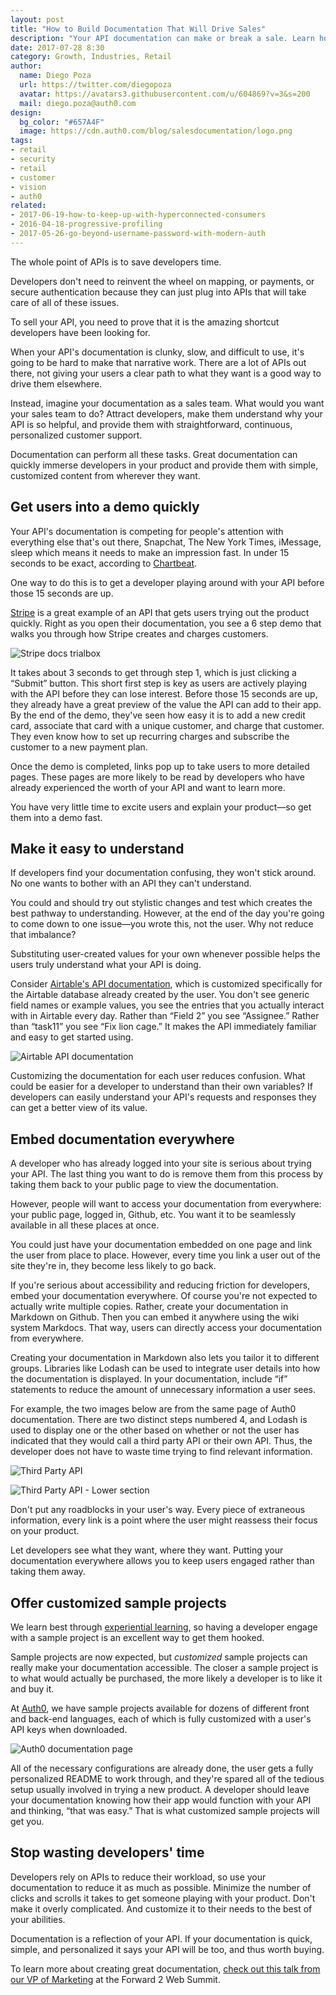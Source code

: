 ```yaml
---
layout: post
title: "How to Build Documentation That Will Drive Sales"
description: "Your API documentation can make or break a sale. Learn how to unleash its full potential."
date: 2017-07-28 8:30
category: Growth, Industries, Retail
author:
  name: Diego Poza
  url: https://twitter.com/diegopoza
  avatar: https://avatars3.githubusercontent.com/u/604869?v=3&s=200
  mail: diego.poza@auth0.com
design:
  bg_color: "#657A4F"
  image: https://cdn.auth0.com/blog/salesdocumentation/logo.png
tags:
- retail
- security
- retail
- customer
- vision
- auth0
related:
- 2017-06-19-how-to-keep-up-with-hyperconnected-consumers
- 2016-04-18-progressive-profiling
- 2017-05-26-go-beyond-username-password-with-modern-auth
---
```


The whole point of APIs is to save developers time.

Developers don't need to reinvent the wheel on mapping, or payments, or secure authentication because they can just plug into APIs that will take care of all of these issues.

To sell your API, you need to prove that it is the amazing shortcut developers have been looking for.

When your API's documentation is clunky, slow, and difficult to use, it's going to be hard to make that narrative work. There are a lot of APIs out there, not giving your users a clear path to what they want is a good way to drive them elsewhere.

Instead, imagine your documentation as a sales team. What would you want your sales team to do? Attract developers, make them understand why your API is so helpful, and provide them with straightforward, continuous, personalized customer support.

Documentation can perform all these tasks. Great documentation can quickly immerse developers in your product and provide them with simple, customized content from wherever they want.

## Get users into a demo quickly

Your API's documentation is competing for people's attention with everything else that's out there, Snapchat, The New York Times, iMessage, sleep which means it needs to make an impression fast. In under 15 seconds to be exact, according to [Chartbeat](http://time.com/12933/what-you-think-you-know-about-the-web-is-wrong/).

One way to do this is to get a developer playing around with your API before those 15 seconds are up.


[Stripe](https://stripe.com/docs) is a great example of an API that gets users trying out the product quickly. Right as you open their documentation, you see a 6 step demo that walks you through how Stripe creates and charges customers.

![Stripe docs trialbox](https://cdn.auth0.com/blog/documentation/stripedocstrialbox.png)

It takes about 3 seconds to get through step 1, which is just clicking a “Submit” button. This short first step is key as users are actively playing with the API before they can lose interest. Before those 15 seconds are up, they already have a great preview of the value the API can add to their app. By the end of the demo, they've seen how easy it is to add a new credit card, associate that card with a unique customer, and charge that customer. They even know how to set up recurring charges and subscribe the customer to a new payment plan.

Once the demo is completed, links pop up to take users to more detailed pages. These pages are more likely to be read by developers who have already experienced the worth of your API and want to learn more.

You have very little time to excite users and explain your product—so get them into a demo fast.

## Make it easy to understand

If developers find your documentation confusing, they won't stick around. No one wants to bother with an API they can't understand.

You could and should try out stylistic changes and test which creates the best pathway to understanding. However, at the end of the day you're going to come down to one issue—you wrote this, not the user. Why not reduce that imbalance?

Substituting user-created values for your own whenever possible helps the users truly understand what your API is doing.

Consider [Airtable's API documentation](http://airtable.com/api), which is customized specifically for the Airtable database already created by the user. You don't see generic field names or example values, you see the entries that you actually interact with in Airtable every day. Rather than “Field 2” you see “Assignee.” Rather than “task11” you see “Fix lion cage.” It makes the API immediately familiar and easy to get started using.

![Airtable API documentation](https://cdn.auth0.com/blog/documentation/Airtable_API_-_Theme_Park_Projects_and_How_to_Build_Documentation_That_Will_Drive_Sales-2.png)

Customizing the documentation for each user reduces confusion. What could be easier for a developer to understand than their own variables? If developers can easily understand your API's requests and responses they can get a better view of its value.

## Embed documentation everywhere

A developer who has already logged into your site is serious about trying your API. The last thing you want to do is remove them from this process by taking them back to your public page to view the documentation.

However, people will want to access your documentation from everywhere: your public page, logged in, Github, etc. You want it to be seamlessly available in all these places at once.

You could just have your documentation embedded on one page and link the user from place to place. However, every time you link a user out of the site they're in, they become less likely to go back.

If you're serious about accessibility and reducing friction for developers, embed your documentation everywhere. Of course you're not expected to actually write multiple copies. Rather, create your documentation in Markdown on Github. Then you can embed it anywhere using the wiki system Markdocs. That way, users can directly access your documentation from everywhere.

Creating your documentation in Markdown also lets you tailor it to different groups. Libraries like Lodash can be used to integrate user details into how the documentation is displayed. In your documentation, include “if” statements to reduce the amount of unnecessary information a user sees.

For example, the two images below are from the same page of Auth0 documentation. There are two distinct steps numbered 4, and Lodash is used to display one or the other based on whether or not the user has indicated that they would call a third party API or their own API. Thus, the developer does not have to waste time trying to find relevant information.

![Third Party API](https://cdn.auth0.com/blog/documentation/3rdpartyapiarrow.png)

![Third Party API - Lower section](https://cdn.auth0.com/blog/documentation/yourapiarrow.png)

Don't put any roadblocks in your user's way. Every piece of extraneous information, every link is a point where the user might reassess their focus on your product.

Let developers see what they want, where they want. Putting your documentation everywhere allows you to keep users engaged rather than taking them away.

## Offer customized sample projects

We learn best through [experiential learning](https://blog.readme.io/the-most-effective-api-quickstarts-in-8-examples/), so having a developer engage with a sample project is an excellent way to get them hooked.

Sample projects are now expected, but *customized* sample projects can really make your documentation accessible. The closer a sample project is to what would actually be purchased, the more likely a developer is to like it and buy it.

At [Auth0](https://auth0.com/docs), we have sample projects available for dozens of different front and back-end languages, each of which is fully customized with a user's API keys when downloaded.

![Auth0 documentation page](https://cdn.auth0.com/blog/documentation/auth0doc.png)

All of the necessary configurations are already done, the user gets a fully personalized README to work through, and they're spared all of the tedious setup usually involved in trying a new product. A developer should leave your documentation knowing how their app would function with your API and thinking, “that was easy.” That is what customized sample projects will get you.

## Stop wasting developers' time

Developers rely on APIs to reduce their workload, so use your documentation to reduce it as much as possible. Minimize the number of clicks and scrolls it takes to get someone playing with your product. Don't make it overly complicated. And customize it to their needs to the best of your abilities.

Documentation is a reflection of your API. If your documentation is quick, simple, and personalized it says your API will be too, and thus worth buying.

To learn more about creating great documentation, [check out this talk from our VP of Marketing](https://www.youtube.com/watch?v=lw9R2qMCdqk) at the Forward 2 Web Summit.
